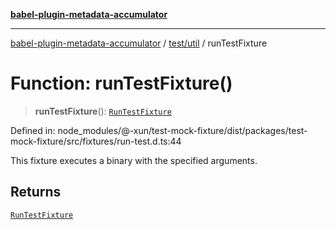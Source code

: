 [**babel-plugin-metadata-accumulator**](../../../README.md)

***

[babel-plugin-metadata-accumulator](../../../README.md) / [test/util](../README.md) / runTestFixture

# Function: runTestFixture()

> **runTestFixture**(): [`RunTestFixture`](../type-aliases/RunTestFixture.md)

Defined in: node\_modules/@-xun/test-mock-fixture/dist/packages/test-mock-fixture/src/fixtures/run-test.d.ts:44

This fixture executes a binary with the specified arguments.

## Returns

[`RunTestFixture`](../type-aliases/RunTestFixture.md)
